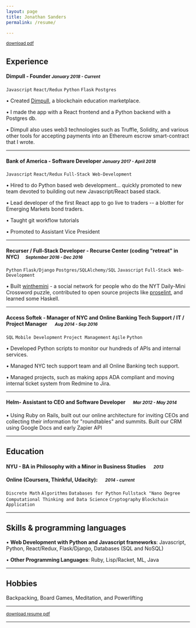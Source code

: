 ```yaml
---
layout: page
title: Jonathan Sanders
permalink: /resume/

---
```

<small>[download pdf](https://github.com/j10sanders/j10sanders.github.io/raw/master/JonathanSandersResume.pdf)</small>

## Experience


#### Dimpull - Founder <small>*January 2018 - Current*</small>
`Javascript` `React/Redux` `Python` `Flask` `Postgres`

•	Created [Dimpull](https://www.dimpull.com), a blockchain education marketplace.  

•	I made the app with a React frontend and a Python backend with a Postgres db.  

•	Dimpull also uses web3 technologies such as Truffle, Solidity, and various other tools for accepting payments into an Ethereum escrow smart-contract that I wrote.

---

#### Bank of America - Software Developer <small>*January 2017 - April 2018*</small>
`Javascript` `React/Redux` `Full-Stack Web-Development`

•	Hired to do Python based web development... quickly promoted to new team devoted to building out new Javascript/React based stack.

•	Lead developer of the first React app to go live to traders -- a blotter for Emerging Markets bond traders.

•	Taught git workflow tutorials

•	Promoted to Assistant Vice President



---
#### Recurser / Full-Stack Developer - Recurse Center (coding "retreat" in NYC)&emsp; <small>*September 2016 - Dec 2016*</small>
`Python` `Flask/Django` `Postgres/SQLAlchemy/SQL` `Javascript` `Full-Stack Web-Development`

•	Built [winthemini](https://github.com/j10sanders/crossword) - a social network for people who do the NYT Daily-Mini Crossword puzzle, contributed to open source projects like [proselint](http://proselint.com/), and learned some Haskell.

---


#### Access Softek - Manager of NYC and Online Banking Tech Support / IT / Project Manager &emsp; <small>*Aug 2014 - Sep 2016*</small>

`SQL` `Mobile Development` `Project Management` `Agile` `Python`


•	Developed Python scripts to monitor our hundreds of APIs and internal services.


•	Managed NYC tech support team and all Online Banking tech support.


•	Managed projects, such as making apps ADA compliant and moving internal ticket system from Redmine to Jira.


---

#### Helm- Assistant to CEO and Software Developer &emsp; <small>*Mar 2012 - May 2014*</small>


•	Using Ruby on Rails, built out our online architecture for inviting CEOs and collecting their information for "roundtables" and summits.
Built our CRM using Google Docs and early Zapier API


---

## Education

#### NYU - BA in Philosophy with a Minor in Business Studies &emsp; <small>*2013*</small>


#### Online (Coursera, Thinkful, Udacity): &emsp; <small>*2014 - current*</small>
`Discrete Math` `Algorithms` `Databases for Python` `Fullstack "Nano Degree` `Computational Thinking and Data Science` `Cryptography` `Blockchain Application` 

---


## Skills & programming languages

•	**Web Development with Python and Javascript frameworks**: Javascript, Python, React/Redux, Flask/Django, Databases (SQL and NoSQL)

•	**Other Programming Languages**: Ruby, Lisp/Racket, ML, Java



---
## Hobbies

Backpacking, Board Games, Meditation, and Powerlifting 

---

<small>[download resume pdf](https://github.com/j10sanders/j10sanders.github.io/raw/master/JonathanSandersResume.pdf)</small>

---

[homepage]: https://j10sanders.github.io/about/
[twitter]: https://twitter.com/jps458
[twit]: http://cdn-careers.sstatic.net/careers/Img/icon-twitter.png?v=b1bd58ad2034

